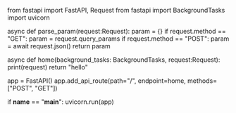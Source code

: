 

from fastapi import FastAPI, Request
from fastapi import BackgroundTasks
import uvicorn

async def parse_param(request:Request):
    param = {}
    if request.method == "GET":
        param = request.query_params
    if request.method == "POST":
        param = await request.json()
    return param

async def home(background_tasks: BackgroundTasks, request:Request):
    print(request)
    return "hello"


app = FastAPI()
app.add_api_route(path="/", endpoint=home, methods=["POST", "GET"])



if __name__ == "__main__":
    uvicorn.run(app)

